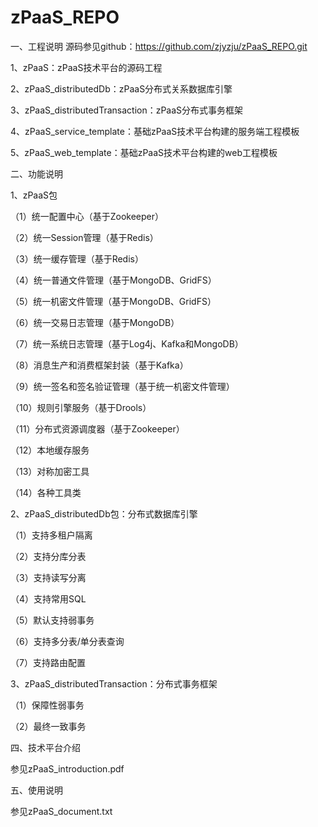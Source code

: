# zPaaS_REPO
一、工程说明
源码参见github：<a>https://github.com/zjyzju/zPaaS_REPO.git</a>

1、zPaaS：zPaaS技术平台的源码工程

2、zPaaS_distributedDb：zPaaS分布式关系数据库引擎

3、zPaaS_distributedTransaction：zPaaS分布式事务框架

4、zPaaS_service_template：基础zPaaS技术平台构建的服务端工程模板

5、zPaaS_web_template：基础zPaaS技术平台构建的web工程模板

二、功能说明

1、zPaaS包

（1）统一配置中心（基于Zookeeper）

（2）统一Session管理（基于Redis）

（3）统一缓存管理（基于Redis）

（4）统一普通文件管理（基于MongoDB、GridFS）

（5）统一机密文件管理（基于MongoDB、GridFS）

（6）统一交易日志管理（基于MongoDB）

（7）统一系统日志管理（基于Log4j、Kafka和MongoDB）

（8）消息生产和消费框架封装（基于Kafka）

（9）统一签名和签名验证管理（基于统一机密文件管理）

（10）规则引擎服务（基于Drools）

（11）分布式资源调度器（基于Zookeeper）

（12）本地缓存服务

（13）对称加密工具

（14）各种工具类 

2、zPaaS_distributedDb包：分布式数据库引擎

（1）支持多租户隔离

（2）支持分库分表

（3）支持读写分离

（4）支持常用SQL

（5）默认支持弱事务

（6）支持多分表/单分表查询

（7）支持路由配置

3、zPaaS_distributedTransaction：分布式事务框架

（1）保障性弱事务

（2）最终一致事务

四、技术平台介绍

  参见zPaaS_introduction.pdf
  
五、使用说明

  参见zPaaS_document.txt

